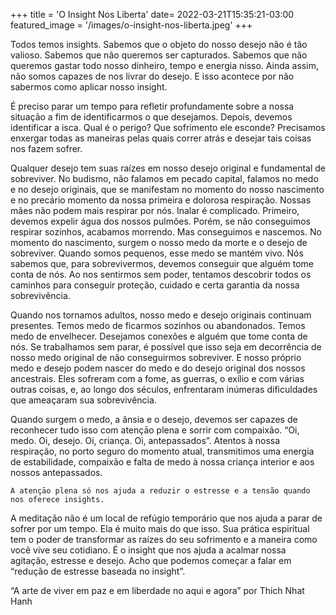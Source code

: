 +++
title = 'O Insight Nos Liberta'
date=   2022-03-21T15:35:21-03:00
featured_image = '/images/o-insight-nos-liberta.jpeg'
+++

Todos temos insights. Sabemos que o objeto do nosso desejo não é tão valioso. Sabemos que não queremos ser capturados. Sabemos que não queremos gastar todo nosso dinheiro, tempo e energia nisso. Ainda assim, não somos capazes de nos livrar do desejo. E isso acontece por não sabermos como aplicar nosso insight.

É preciso parar um tempo para refletir profundamente sobre a nossa situação a fim de identificarmos o que desejamos. Depois, devemos identificar a isca. Qual é o perigo? Que sofrimento ele esconde? Precisamos enxergar todas as maneiras pelas quais correr atrás e desejar tais coisas nos fazem sofrer.

Qualquer desejo tem suas raízes em nosso desejo original e fundamental de sobreviver. No budismo, não falamos em pecado capital, falamos no medo e no desejo originais, que se manifestam no momento do nosso nascimento e no precário momento da nossa primeira e dolorosa respiração. Nossas mães não podem mais respirar por nós. Inalar é complicado. Primeiro, devemos expelir água dos nossos pulmões. Porém, se não conseguimos respirar sozinhos, acabamos morrendo. Mas conseguimos e nascemos. No momento do nascimento, surgem o nosso medo da morte e o desejo de sobreviver. Quando somos pequenos, esse medo se mantém vivo. Nós sabemos que, para sobrevivermos, devemos conseguir que alguém tome conta de nós. Ao nos sentirmos sem poder, tentamos descobrir todos os caminhos para conseguir proteção, cuidado e certa garantia da nossa sobrevivência.

Quando nos tornamos adultos, nosso medo e desejo originais continuam presentes. Temos medo de ficarmos sozinhos ou abandonados. Temos medo de envelhecer. Desejamos conexões e alguém que tome conta de nós. Se trabalhamos sem parar, é possível que isso seja em decorrência de nosso medo original de não conseguirmos sobreviver. E nosso próprio medo e desejo podem nascer do medo e do desejo original dos nossos ancestrais. Eles sofreram com a fome, as guerras, o exílio e com várias outras coisas, e, ao longo dos séculos, enfrentaram inúmeras dificuldades que ameaçaram sua sobrevivência.

Quando surgem o medo, a ânsia e o desejo, devemos ser capazes de reconhecer tudo isso com atençāo plena e sorrir com compaixão. “Oi, medo. Oi, desejo. Oi, criança. Oi, antepassados”. Atentos à nossa respiração, no porto seguro do momento atual, transmitimos uma energia de estabilidade,
compaixão e falta de medo à nossa criança interior e aos nossos antepassados.

`A atençāo plena só nos ajuda a reduzir o estresse e a tensão quando nos oferece insights.`

A meditação não é um local de refúgio temporário que nos ajuda a parar de sofrer por um tempo. Ela é muito mais do que isso. Sua prática espiritual tem o poder de transformar as raízes do seu sofrimento e a maneira como você vive seu cotidiano. É o insight que nos ajuda a acalmar nossa agitação, estresse e desejo. Acho que podemos começar a falar em “redução de estresse baseada no insight”.

“A arte de viver em paz e em liberdade no aqui e agora” por Thich Nhat Hanh
